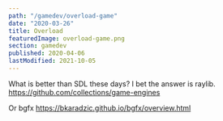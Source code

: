 ```yaml
---
path: "/gamedev/overload-game"
date: "2020-03-26"
title: Overload
featuredImage: overload-game.png
section: gamedev
published: 2020-04-06
lastModified: 2021-10-05
---
```


What is better than SDL these days? I bet the answer is raylib.
https://github.com/collections/game-engines

Or bgfx https://bkaradzic.github.io/bgfx/overview.html